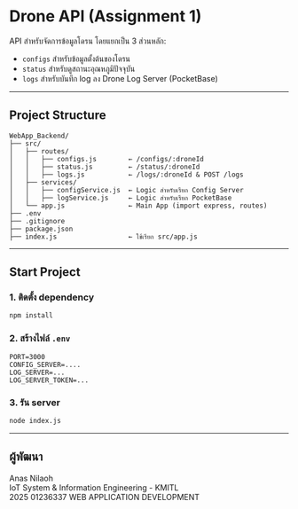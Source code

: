 # Drone API (Assignment 1)

API สำหรับจัดการข้อมูลโดรน โดยแยกเป็น 3 ส่วนหลัก:  
- `configs` สำหรับข้อมูลตั้งต้นของโดรน
- `status` สำหรับดูสถานะอุณหภูมิปัจจุบัน
- `logs` สำหรับบันทึก log ลง Drone Log Server (PocketBase)

---

## Project Structure

```
WebApp_Backend/
├── src/
│   ├── routes/
│   │   ├── configs.js        ← /configs/:droneId
│   │   ├── status.js         ← /status/:droneId
│   │   ├── logs.js           ← /logs/:droneId & POST /logs
│   ├── services/
│   │   ├── configService.js  ← Logic สำหรับเรียก Config Server
│   │   ├── logService.js     ← Logic สำหรับเรียก PocketBase
│   └── app.js                ← Main App (import express, routes)
├── .env
├── .gitignore
├── package.json
├── index.js                  ← ใช้เรียก src/app.js

```

---

## Start Project

### 1. ติดตั้ง dependency

```bash
npm install
```

### 2. สร้างไฟล์ `.env`

```env
PORT=3000
CONFIG_SERVER=....
LOG_SERVER=...
LOG_SERVER_TOKEN=...
```

### 3. รัน server

```bash
node index.js
```

---

## ผู้พัฒนา

Anas Nilaoh  
IoT System & Information Engineering - KMITL  
2025 01236337 WEB APPLICATION DEVELOPMENT